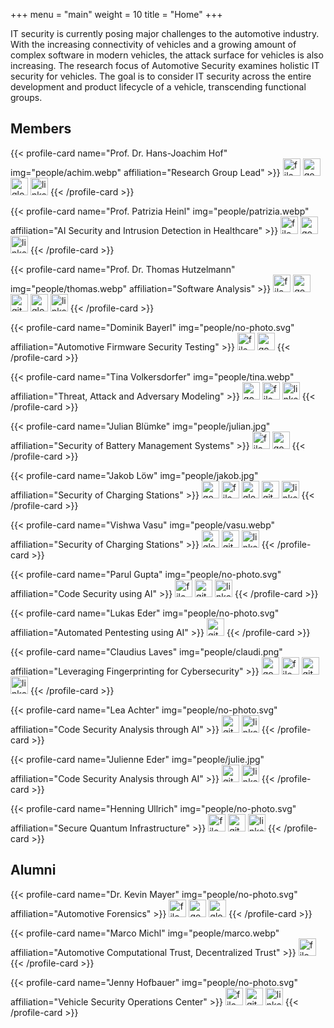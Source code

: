 +++
menu = "main"
weight = 10
title = "Home"
+++

IT security is currently posing major challenges to the automotive industry.
With the increasing connectivity of vehicles and a growing amount of complex software in modern vehicles, the attack surface for vehicles is also increasing.
The research focus of Automotive Security examines holistic IT security for vehicles.
The goal is to consider IT security across the entire development and product lifecycle of a vehicle, transcending functional groups.

## Members

<div class="flex flex-wrap">
{{< profile-card name="Prof. Dr. Hans-Joachim Hof" img="people/achim.webp" affiliation="Research Group Lead" >}}
    <a href="https://orcid.org/0000-0002-6930-9271"><img src="icons/file-lines-solid.svg" alt="file icon" style="height: 2em" /></a>
    <a href="https://scholar.google.com/citations?user=Ge5HZp4AAAAJ"><img src="icons/google-scholar.svg" alt="google scholar icon" style="height: 2em" /></a>
    <a href="https://insi.science"><img src="icons/globe-solid.svg" alt="globe icon" style="height: 2em" /></a>
    <a href="https://www.linkedin.com/in/prof-dr-hans-joachim-hof-122259/"><img src="icons/linkedin.svg" alt="linkedin icon" style="height: 2em" /></a>
{{< /profile-card >}}

{{< profile-card name="Prof. Patrizia Heinl" img="people/patrizia.webp" affiliation="AI Security and Intrusion Detection in Healthcare" >}}
    <a href="https://orcid.org/0009-0001-1594-2119"><img src="icons/file-lines-solid.svg" alt="file icon" style="height: 2em" /></a>
    <a href="https://scholar.google.com/citations?user=wIwbvxQAAAAJ"><img src="icons/google-scholar.svg" alt="google scholar icon" style="height: 2em" /></a>
    <a href="https://www.linkedin.com/in/patrizia-heinl/"><img src="icons/linkedin.svg" alt="linkedin icon" style="height: 2em" /></a>
{{< /profile-card >}}

{{< profile-card name="Prof. Dr. Thomas Hutzelmann" img="people/thomas.webp" affiliation="Software Analysis" >}}
    <a href="https://orcid.org/0000-0002-2871-3905"><img src="icons/file-lines-solid.svg" alt="file icon" style="height: 2em" /></a>
    <a href="https://scholar.google.com/citations?user=apK2wVsAAAAJ"><img src="icons/google-scholar.svg" alt="google scholar icon" style="height: 2em" /></a>
    <a href="https://github.com/hutzelmann"><img src="icons/github.svg" alt="github icon" style="height: 2em" /></a>
    <a href="https://moodle.thi.de/course/view.php?id=9409"><img src="icons/globe-solid.svg" alt="globe icon" style="height: 2em" /></a>
    <a href="https://www.linkedin.com/in/thomas-hutzelmann/"><img src="icons/linkedin.svg" alt="linkedin icon" style="height: 2em" /></a>
{{< /profile-card >}}

{{< profile-card name="Dominik Bayerl" img="people/no-photo.svg" affiliation="Automotive Firmware Security Testing" >}}
    <a href="https://orcid.org/0000-0003-0439-066X"><img src="icons/file-lines-solid.svg" alt="file icon" style="height: 2em" /></a>
    <a href="https://scholar.google.com/citations?user=2pyEapAAAAAJ"><img src="icons/google-scholar.svg" alt="google scholar icon" style="height: 2em" /></a>
{{< /profile-card >}}

{{< profile-card name="Tina Volkersdorfer" img="people/tina.webp" affiliation="Threat, Attack and Adversary Modeling" >}}
    <a href="https://scholar.google.com/citations?user=y5oDUOkAAAAJ"><img src="icons/google-scholar.svg" alt="google scholar icon" style="height: 2em" /></a>
    <a href="https://orcid.org/0000-0003-2441-7962"><img src="icons/file-lines-solid.svg" alt="file icon" style="height: 2em" /></a>
    <a href="https://www.linkedin.com/in/tina-v-418437251"><img src="icons/linkedin.svg" alt="linkedin icon" style="height: 2em" /></a>
{{< /profile-card >}}

{{< profile-card name="Julian Blümke" img="people/julian.jpg" affiliation="Security of Battery Management Systems​" >}}
    <a href="https://orcid.org/0009-0005-0529-0996"><img src="icons/file-lines-solid.svg" alt="file icon" style="height: 2em" /></a>
    <a href="https://scholar.google.com/citations?user=BVVyltgAAAAJ"><img src="icons/google-scholar.svg" alt="google scholar icon" style="height: 2em" /></a>
{{< /profile-card >}}

{{< profile-card name="Jakob Löw" img="people/jakob.jpg" affiliation="Security of Charging Stations" >}}
    <a href="https://scholar.google.com/citations?user=UN-OIvMAAAAJ"><img src="icons/google-scholar.svg" alt="google scholar icon" style="height: 2em" /></a>
    <a href="https://orcid.org/0009-0006-7088-8684"><img src="icons/file-lines-solid.svg" alt="file icon" style="height: 2em" /></a>
    <a href="https://jakobloew.me"><img src="icons/globe-solid.svg" alt="globe icon" style="height: 2em" /></a>
    <a href="https://github.com/M4GNV5"><img src="icons/github.svg" alt="github icon" style="height: 2em" /></a>
    <a href="https://www.linkedin.com/in/jakob-l%C3%B6w-1814431b4/"><img src="icons/linkedin.svg" alt="linkedin icon" style="height: 2em" /></a>
{{< /profile-card >}}

{{< profile-card name="Vishwa Vasu" img="people/vasu.webp" affiliation="Security of Charging Stations" >}}
    <a href="https://vdefense.tech/"><img src="icons/globe-solid.svg" alt="globe icon" style="height: 2em" /></a>
    <a href="https://github.com/vvvasu"><img src="icons/github.svg" alt="github icon" style="height: 2em" /></a>
    <a href="https://www.linkedin.com/in/vishwa-vasu"><img src="icons/linkedin.svg" alt="linkedin icon" style="height: 2em" /></a>
{{< /profile-card >}}

{{< profile-card name="Parul Gupta" img="people/no-photo.svg" affiliation="Code Security using AI" >}}
    <a href="https://orcid.org/0009-0009-7414-1360"><img src="icons/file-lines-solid.svg" alt="file icon" style="height: 2em" /></a>
    <a href="https://github.com/parulgupta182"><img src="icons/github.svg" alt="github icon" style="height: 2em" /></a>
    <a href="https://www.linkedin.com/in/parulgupta182"><img src="icons/linkedin.svg" alt="linkedin icon" style="height: 2em" /></a>
{{< /profile-card >}}

{{< profile-card name="Lukas Eder" img="people/no-photo.svg" affiliation="Automated Pentesting using AI" >}}
    <a href="https://github.com/eder-lukas"><img src="icons/github.svg" alt="github icon" style="height: 2em" /></a>
{{< /profile-card >}}

{{< profile-card name="Claudius Laves" img="people/claudi.png" affiliation="Leveraging Fingerprinting for Cybersecurity" >}}
    <a href="https://scholar.google.com/citations?user=1CMuwlMAAAAJ"><img src="icons/google-scholar.svg" alt="google scholar icon" style="height: 2em" /></a>
    <a href="https://orcid.org/0009-0000-8446-7641"><img src="icons/file-lines-solid.svg" alt="file icon" style="height: 2em" /></a>
    <a href="https://github.com/Cloudy261"><img src="icons/github.svg" alt="github icon" style="height: 2em" /></a>
    <a href="https://de.linkedin.com/in/claudius-laves-01a48817b"><img src="icons/linkedin.svg" alt="linkedin icon" style="height: 2em" /></a>
{{< /profile-card >}}

{{< profile-card name="Lea Achter" img="people/no-photo.svg" affiliation="Code Security Analysis through AI" >}}
    <a href="https://github.com/laelien8er"><img src="icons/github.svg" alt="github icon" style="height: 2em" /></a>
    <a href="https://www.linkedin.com/in/lea-achter-810b011a3"><img src="icons/linkedin.svg" alt="linkedin icon" style="height: 2em" /></a>
{{< /profile-card >}}

{{< profile-card name="Julienne Eder" img="people/julie.jpg" affiliation="Code Security Analysis through AI" >}}
    <a href="https://github.com/schuelie"><img src="icons/github.svg" alt="github icon" style="height: 2em" /></a>
    <a href="https://www.linkedin.com/in/julienne-eder-8a225120a/"><img src="icons/linkedin.svg" alt="linkedin icon" style="height: 2em" /></a>
{{< /profile-card >}}

{{< profile-card name="Henning Ullrich" img="people/no-photo.svg" affiliation="Secure Quantum Infrastructure" >}}
    <a href="https://orcid.org/0009-0002-3261-6486"><img src="icons/file-lines-solid.svg" alt="file icon" style="height: 2em" /></a>
    <a href="https://github.com/hullrich"><img src="icons/github.svg" alt="github icon" style="height: 2em" /></a>
    <a href="https://www.linkedin.com/in/henning-ullrich-2797b329b/"><img src="icons/linkedin.svg" alt="linkedin icon" style="height: 2em" /></a>
{{< /profile-card >}}

</div>

## Alumni 

<div class="flex flex-wrap">
{{< profile-card name="Dr. Kevin Mayer" img="people/no-photo.svg" affiliation="Automotive Forensics" >}}
    <a href="https://orcid.org/0000-0002-5597-3913"><img src="icons/file-lines-solid.svg" alt="file icon" style="height: 2em" /></a>
    <a href="https://scholar.google.com/citations?user=z2DJRIkAAAAJ"><img src="icons/google-scholar.svg" alt="google scholar icon" style="height: 2em" /></a>
    <a href="https://kmyr.de/"><img src="icons/globe-solid.svg" alt="globe icon" style="height: 2em" /></a>
{{< /profile-card >}}

{{< profile-card name="Marco Michl" img="people/marco.webp" affiliation="Automotive Computational Trust, Decentralized Trust" >}}
    <a href="https://orcid.org/0009-0006-4383-5683"><img src="icons/file-lines-solid.svg" alt="file icon" style="height: 2em" /></a>
{{< /profile-card >}}

{{< profile-card name="Jenny Hofbauer" img="people/no-photo.svg" affiliation="Vehicle Security Operations Center" >}}
    <a href="https://orcid.org/0009-0003-6679-3672"><img src="icons/file-lines-solid.svg" alt="file icon" style="height: 2em" /></a>
    <a href="https://github.com/0xFFD700"><img src="icons/github.svg" alt="github icon" style="height: 2em" /></a>
    <a href="https://www.linkedin.com/in/jenny-hofbauer-8a9a60265"><img src="icons/linkedin.svg" alt="linkedin icon" style="height: 2em" /></a>
{{< /profile-card >}}
</div>
